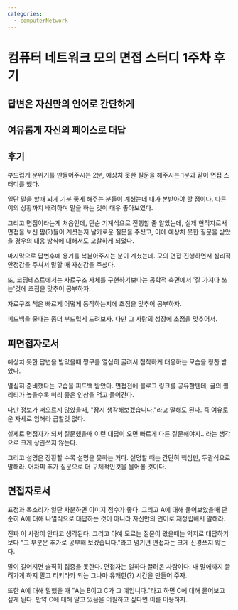 ```yaml
---
categories:
  - computerNetwork
---
```


# 컴퓨터 네트워크 모의 면접 스터디 1주차 후기

## 답변은 자신만의 언어로 간단하게

## 여유롭게 자신의 페이스로 대답

## 후기

부드럽게 분위기를 만들어주시는 2분, 예상치 못한 질문을 해주시는 1분과 같이 면접 스터디를 했다.

일단 말을 할때 되게 기분 좋게 해주는 분들이 계셨는데 내가 본받아야 할 점이다. 다른 이의 상황까지 배려하며 말을 하는 것이 매우 좋아보였다.

그리고 면접이라는게 처음인데, 단순 기계식으로 진행할 줄 알았는데, 실제 현직자로서 면접을 보신 짬(?)들이 계셧는지 날카로운 질문을 주셨고, 이에 예상치 못한 질문을 받았을 경우의 대응 방식에 대해서도 고찰하게 되었다.

마지막으로 답변후에 용기를 복볻아주시는 분이 계셨는데. 모의 면접 진행하면서 심리적 안정감을 주셔서 말할 때 자신감을 주셨다.

또, 코딩테스트에서는 자료구조 자체를 구현하기보다는 공학적 측면에서 '잘 가져다 쓰는'것에 초점을 맞추어 공부하자.

자료구조 책은 빠르게 어떻게 동작하는지에 초점을 맞추어 공부하자.

피드백을 줄때는 좀더 부드럽게 드려보자. 다만 그 사람의 성장에 초점을 맞추어서.

## 피면접자로서

예상치 못한 답변을 받았을때 짱구를 열심히 굴려서 침착하게 대응하는 모습을 칭찬 받았다.

열심히 준비했다는 모습을 피드백 받았다. 면접전에 블로그 링크를 공유할텐데, 글의 퀄리티가 높을수록 미리 좋은 인상을 먹고 들어간다.

다만 정보가 떠오르지 않았을때, "잠시 생각해보겠습니다."라고 말해도 된다. 즉 여유로운 자세로 임해라 급할것 없다.

실제로 면접자가 되서 질문했을때 이런 대답이 오면 빠르게 다른 질문해야지.. 라는 생각으로 크게 상관쓰지 않는다.

그리고 설명은 장황할 수록 설명을 못하는 거다. 설명할 때는 간단히 핵심만, 두괄식으로 말해라. 어차피 추가 질문으로 더 구체적인것을 물어볼 것이다.

## 면접자로서

표정과 목소리가 일단 차분하면 이미지 점수가 좋다. 그리고 A에 대해 물어보았을때 단순히 A에 대해 나열식으로 대답하는 것이 아니라 자신만의 언어로 재정립해서 말해라.

진짜 이 사람이 안다고 생각된다. 그리고 아예 모르는 질문이 왔을때는 억지로 대답하기 보다 "그 부분은 추가로 공부해 보겠습니다."라고 넘기면 면접자는 크게 신경쓰지 않는다.

말이 길어지면 솔직히 집중을 못한다. 면접자는 일하다 끌려온 사람이다. 내 말에까지 끌려가게 하지 말고 티키타카 되는 그나마 유쾌한(?) 시간을 만들어 주자.

또한 A에 대해 말했을 때 "A는 B이고 C가 그 예입니다."라고 하면 C에 대해 물어보고 싶게 된다. 만약 C에 대해 알고 있음을 어필하고 싶다면 이를 이용하자.
